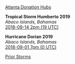 [Atlanta Donation Hubs](https://planet.live/community/hubs/#us.ga_to_bs)  

**Tropical Storm Humberto 2019**  
*Abaco Islands, Bahamas*  
[2018-09-14 2pm (19 UTC)](https://earth.nullschool.net/#2019/09/14/1900Z/wind/surface/level/grid=on/orthographic=-77.1485,26.3555,1269/loc=-77.1485,26.3555)  

**Hurricane Dorian 2019**  
*Abaco Islands, Bahamas*  
[2018-09-01 7pm (0 UTC)](https://earth.nullschool.net/#2019/09/02/0000Z/wind/surface/level/grid=on/orthographic=-77.1485,26.3555,1269/loc=-77.1485,26.3555)  


[Prior Storms](https://planet.live/storms/)  
<br>

<!--
### Don't Panic  
[View from Space](https://planet.live/video/space/)  
-->